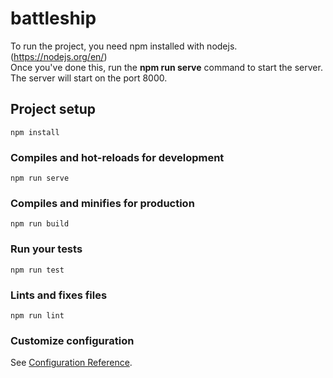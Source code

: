 # battleship

To run the project, you need npm installed with nodejs. (https://nodejs.org/en/)  
Once you've done this, run the **npm run serve** command to start the server.  
The server will start on the port 8000.
## Project setup
```
npm install
```

### Compiles and hot-reloads for development
```
npm run serve
```

### Compiles and minifies for production
```
npm run build
```

### Run your tests
```
npm run test
```

### Lints and fixes files
```
npm run lint
```

### Customize configuration
See [Configuration Reference](https://cli.vuejs.org/config/).
